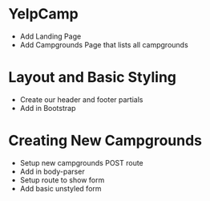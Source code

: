 # YelpCamp

* Add Landing Page
* Add Campgrounds Page that lists all campgrounds

# Layout and Basic Styling

* Create our header and footer partials
* Add in Bootstrap

# Creating New Campgrounds

* Setup new campgrounds POST route
* Add in body-parser
* Setup route to show form
* Add basic unstyled form